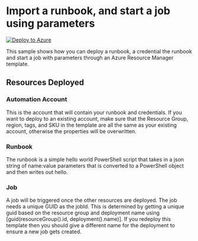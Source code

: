# Import a runbook, and start a job using parameters
[![Deploy to Azure](http://azuredeploy.net/deploybutton.png)](https://portal.azure.com/#create/Microsoft.Template/uri/https%3A%2F%2Fraw.githubusercontent.com%2Fazureautomation%2Fautomation-packs%2Fmaster%2F101-import-and-start-job%2Fazuredeploy.json)

This sample shows how you can deploy a runbook, a credential the runbook and start a job with parameters through an Azure Resource Manager template. 

## Resources Deployed

### Automation Account

This is the account that will contain your runbook and credentials. If you want to deploy to an existing account, make sure that the Resource Group, region, tags, and SKU in the template are all the same as your existing account, otherwise the properties will be overwritten.

### Runbook

The runbook is a simple hello world PowerShell script that takes in a json string of name:value parameters that is converted to a PowerShell object and then writes out hello.

### Job

A job will be triggered once the other resources are deployed.  The job needs a unique GUID as the jobId. This is determined by getting a unique guid based on the resource group and deployment name using [guid(resourceGroup().id, deployment().name)]. If you redeploy this template then you should give a different name for the deployment to ensure a new job gets created.